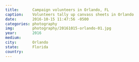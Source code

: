 ```yaml
---
title:  	Campaign volunteers in Orlando, FL
caption:	Volunteers tally up canvass sheets in Orlando
date:   	2016-10-15 11:47:56 -0500
categories: photography
img:		photography/20161015-orlando-01.jpg
year:		2016
medium:
city:		Orlando
state:		Florida
country:
---
```

